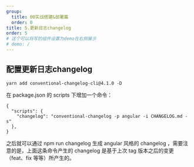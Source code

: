 ```yaml
---
group:
  title: 00实战搭建&部署篇
  order: 0
title: 5.更新日志changelog
order: 5
# 这个可以将写的组件设置为demo在右侧展示
# demo: /
---
```

## 配置更新日志changelog

    yarn add conventional-changelog-cli@4.1.0 -D

在 package.json 的 scripts 下增加一个命令：

    {
      "scripts": {
        "changelog": "conventional-changelog -p angular -i CHANGELOG.md -s"
      },
    }

之后就可以通过 npm run changelog 生成 angular 风格的 changelog ，需要注意的是，上面这条命令产生的 changelog 是基于上次 tag 版本之后的变更（feat、fix 等等）所产生的。
